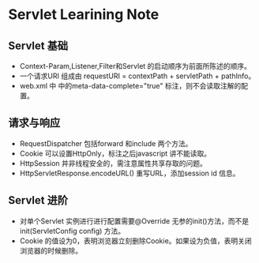 # Servlet Learining Note

## Servlet 基础
   * Context-Param,Listener,Filter和Servlet 的启动顺序为前面所陈述的顺序。
   * 一个请求URI 组成由 requestURI = contextPath + servletPath + pathInfo。
   * web.xml 中<web-app> 中的meta-data-complete="true" 标注，则不会读取注解的配置。
   
## 请求与响应
   * RequestDispatcher 包括forward 和include 两个方法。
   * Cookie 可以设置HttpOnly，标注之后javascript 讲不能读取。
   * HttpSession 并非线程安全的，需注意属性共享存取的问题。
   * HttpServletResponse.encodeURL() 重写URL，添加session id 信息。

## Servlet 进阶
   * 对单个Servlet 实例进行进行配置需要@Override 无参的init()方法，而不是init(ServletConfig config) 方法。
   * Cookie 的值设为0，表明浏览器立刻删除Cookie。如果设为负值，表明关闭浏览器的时候删除。
         
